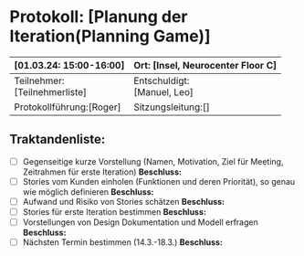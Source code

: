 # Protokoll: [Planung der Iteration(Planning Game)]

| [01.03.24: 15:00-16:00]               | Ort: [Insel, Neurocenter Floor C] |
| ---------------------------------- | -------------------------------- |
| Teilnehmer:<br />[Teilnehmerliste] | Entschuldigt:<br />[Manuel, Leo] |
| Protokollführung:[Roger]          | Sitzungsleitung:[] |

## Traktandenliste:

* [ ] Gegenseitige kurze Vorstellung (Namen, Motivation, Ziel für Meeting, Zeitrahmen für erste Iteration)
  **Beschluss:**
* [ ] Stories vom Kunden einholen (Funktionen und deren Priorität), so genau wie möglich definieren
  **Beschluss:**
* [ ] Aufwand und Risiko von Stories schätzen
  **Beschluss:**
* [ ] Stories für erste Iteration bestimmen
  **Beschluss:**
* [ ] Vorstellungen von Design Dokumentation und Modell erfragen
  **Beschluss:**
* [ ] Nächsten Termin bestimmen (14.3.-18.3.)
  **Beschluss:**
